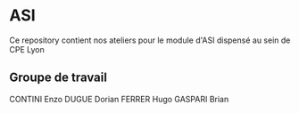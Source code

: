 # ASI


Ce repository contient nos ateliers pour le module d'ASI dispensé au sein de CPE Lyon

## Groupe de travail


CONTINI Enzo
DUGUE Dorian
FERRER Hugo
GASPARI Brian

